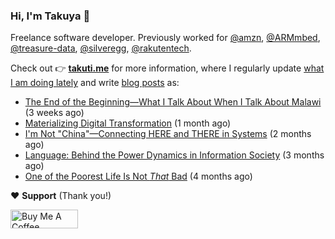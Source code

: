 ### Hi, I'm Takuya 👋

Freelance software developer. Previously worked for [@amzn](https://github.com/amzn), [@ARMmbed](https://github.com/ARMmbed), [@treasure-data](https://github.com/treasure-data), [@silveregg](https://github.com/silveregg), [@rakutentech](https://github.com/rakutentech).

Check out 👉 **[takuti.me](https://takuti.me/)** for more information, where I regularly update [what I am doing lately](https://takuti.me/now/) and write [blog posts](https://takuti.me/note/) as:


- [The End of the Beginning—What I Talk About When I Talk About Malawi](https://takuti.me/note/one-year-in-malawi/) (3 weeks ago)
- [Materializing Digital Transformation](https://takuti.me/note/materializing-dx/) (1 month ago)
- [I&#39;m Not &#34;China&#34;—Connecting HERE and THERE in Systems](https://takuti.me/note/my-identity-in-malawi/) (2 months ago)
- [Language: Behind the Power Dynamics in Information Society](https://takuti.me/note/power-of-language/) (3 months ago)
- [One of the Poorest Life Is Not *That* Bad](https://takuti.me/note/malawian-personal-finance/) (4 months ago)

❤️ **Support** (Thank you!)

<a href="https://www.buymeacoffee.com/takuti" target="_blank"><img src="https://cdn.buymeacoffee.com/buttons/v2/default-yellow.png" alt="Buy Me A Coffee" style="height: 30px !important;width: 108px !important;" ></a>

